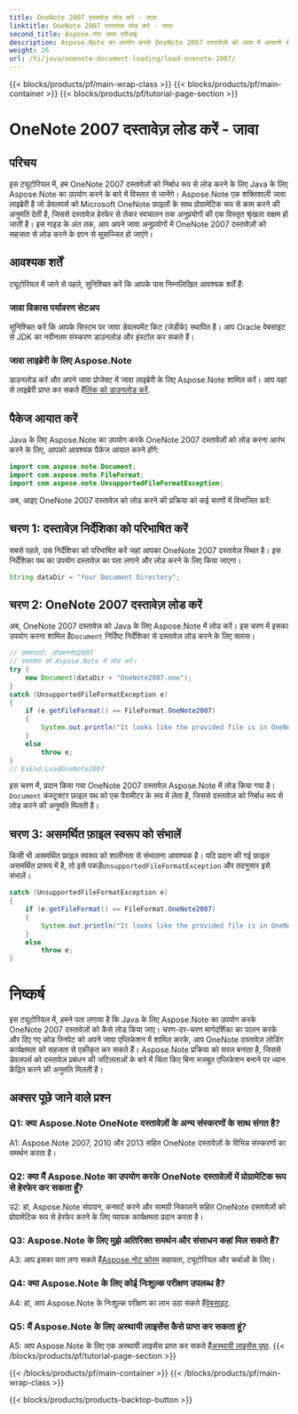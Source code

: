 ```yaml
---
title: OneNote 2007 दस्तावेज़ लोड करें - जावा
linktitle: OneNote 2007 दस्तावेज़ लोड करें - जावा
second_title: Aspose.नोट जावा एपीआई
description: Aspose.Note का उपयोग करके OneNote 2007 दस्तावेज़ों को जावा में आसानी से लोड करना सीखें। Aspose.Note की मजबूत कार्यक्षमता के साथ अपनी जावा एप्लिकेशन क्षमताओं को बढ़ाएं।
weight: 26
url: /hi/java/onenote-document-loading/load-onenote-2007/
---
```


{{< blocks/products/pf/main-wrap-class >}}
{{< blocks/products/pf/main-container >}}
{{< blocks/products/pf/tutorial-page-section >}}

# OneNote 2007 दस्तावेज़ लोड करें - जावा

## परिचय

इस ट्यूटोरियल में, हम OneNote 2007 दस्तावेज़ों को निर्बाध रूप से लोड करने के लिए Java के लिए Aspose.Note का उपयोग करने के बारे में विस्तार से जानेंगे। Aspose.Note एक शक्तिशाली जावा लाइब्रेरी है जो डेवलपर्स को Microsoft OneNote फ़ाइलों के साथ प्रोग्रामेटिक रूप से काम करने की अनुमति देती है, जिससे दस्तावेज़ हेरफेर से लेकर स्वचालन तक अनुप्रयोगों की एक विस्तृत श्रृंखला सक्षम हो जाती है। इस गाइड के अंत तक, आप अपने जावा अनुप्रयोगों में OneNote 2007 दस्तावेज़ों को सहजता से लोड करने के ज्ञान से सुसज्जित हो जाएंगे।

## आवश्यक शर्तें

ट्यूटोरियल में जाने से पहले, सुनिश्चित करें कि आपके पास निम्नलिखित आवश्यक शर्तें हैं:

### जावा विकास पर्यावरण सेटअप

सुनिश्चित करें कि आपके सिस्टम पर जावा डेवलपमेंट किट (जेडीके) स्थापित है। आप Oracle वेबसाइट से JDK का नवीनतम संस्करण डाउनलोड और इंस्टॉल कर सकते हैं।

### जावा लाइब्रेरी के लिए Aspose.Note

 डाउनलोड करें और अपने जावा प्रोजेक्ट में जावा लाइब्रेरी के लिए Aspose.Note शामिल करें। आप यहां से लाइब्रेरी प्राप्त कर सकते हैं[लिंक को डाउनलोड करें](https://releases.aspose.com/note/java/).

## पैकेज आयात करें

Java के लिए Aspose.Note का उपयोग करके OneNote 2007 दस्तावेज़ों को लोड करना आरंभ करने के लिए, आपको आवश्यक पैकेज आयात करने होंगे:

```java
import com.aspose.note.Document;
import com.aspose.note.FileFormat;
import com.aspose.note.UnsupportedFileFormatException;
```

अब, आइए OneNote 2007 दस्तावेज़ को लोड करने की प्रक्रिया को कई चरणों में विभाजित करें:

## चरण 1: दस्तावेज़ निर्देशिका को परिभाषित करें

सबसे पहले, उस निर्देशिका को परिभाषित करें जहां आपका OneNote 2007 दस्तावेज़ स्थित है। इस निर्देशिका पथ का उपयोग दस्तावेज़ का पता लगाने और लोड करने के लिए किया जाएगा।

```java
String dataDir = "Your Document Directory";
```

## चरण 2: OneNote 2007 दस्तावेज़ लोड करें

 अब, OneNote 2007 दस्तावेज़ को Java के लिए Aspose.Note में लोड करें। इस चरण में इसका उपयोग करना शामिल है`Document` निर्दिष्ट निर्देशिका से दस्तावेज़ लोड करने के लिए क्लास।

```java
// एक्सस्टार्ट: लोडवननोट2007
// दस्तावेज़ को Aspose.Note में लोड करें।
try {
    new Document(dataDir + "OneNote2007.one");
}
catch (UnsupportedFileFormatException e)
{
    if (e.getFileFormat() == FileFormat.OneNote2007)
    {
        System.out.println("It looks like the provided file is in OneNote 2007 format that is not supported.");
    }
    else
        throw e;
}
// ExEnd:LoadOneNote2007
```

इस चरण में, प्रदान किया गया OneNote 2007 दस्तावेज़ Aspose.Note में लोड किया गया है।`Document` कंस्ट्रक्टर फ़ाइल पथ को एक पैरामीटर के रूप में लेता है, जिससे दस्तावेज़ को निर्बाध रूप से लोड करने की अनुमति मिलती है।

## चरण 3: असमर्थित फ़ाइल स्वरूप को संभालें

 किसी भी असमर्थित फ़ाइल स्वरूप को शालीनता से संभालना आवश्यक है। यदि प्रदान की गई फ़ाइल असमर्थित प्रारूप में है, तो इसे पकड़ें`UnsupportedFileFormatException` और तदनुसार इसे संभालें।

```java
catch (UnsupportedFileFormatException e)
{
    if (e.getFileFormat() == FileFormat.OneNote2007)
    {
        System.out.println("It looks like the provided file is in OneNote 2007 format that is not supported.");
    }
    else
        throw e;
}
```

# निष्कर्ष

इस ट्यूटोरियल में, हमने पता लगाया है कि Java के लिए Aspose.Note का उपयोग करके OneNote 2007 दस्तावेज़ों को कैसे लोड किया जाए। चरण-दर-चरण मार्गदर्शिका का पालन करके और दिए गए कोड स्निपेट को अपने जावा एप्लिकेशन में शामिल करके, आप OneNote दस्तावेज़ लोडिंग कार्यक्षमता को सहजता से एकीकृत कर सकते हैं। Aspose.Note प्रक्रिया को सरल बनाता है, जिससे डेवलपर्स को दस्तावेज़ प्रबंधन की जटिलताओं के बारे में चिंता किए बिना मजबूत एप्लिकेशन बनाने पर ध्यान केंद्रित करने की अनुमति मिलती है।

## अक्सर पूछे जाने वाले प्रश्न

### Q1: क्या Aspose.Note OneNote दस्तावेज़ों के अन्य संस्करणों के साथ संगत है?

A1: Aspose.Note 2007, 2010 और 2013 सहित OneNote दस्तावेज़ों के विभिन्न संस्करणों का समर्थन करता है।

### Q2: क्या मैं Aspose.Note का उपयोग करके OneNote दस्तावेज़ों में प्रोग्रामेटिक रूप से हेरफेर कर सकता हूँ?

उ2: हां, Aspose.Note संपादन, कनवर्ट करने और सामग्री निकालने सहित OneNote दस्तावेज़ों को प्रोग्रामेटिक रूप से हेरफेर करने के लिए व्यापक कार्यक्षमता प्रदान करता है।

### Q3: Aspose.Note के लिए मुझे अतिरिक्त समर्थन और संसाधन कहां मिल सकते हैं?

 A3: आप इसका पता लगा सकते हैं[Aspose.नोट फोरम](https://forum.aspose.com/c/note/28) सहायता, ट्यूटोरियल और चर्चाओं के लिए।

### Q4: क्या Aspose.Note के लिए कोई निःशुल्क परीक्षण उपलब्ध है?

 A4: हां, आप Aspose.Note के निःशुल्क परीक्षण का लाभ उठा सकते हैं[वेबसाइट](https://releases.aspose.com/).

### Q5: मैं Aspose.Note के लिए अस्थायी लाइसेंस कैसे प्राप्त कर सकता हूं?

 A5: आप Aspose.Note के लिए एक अस्थायी लाइसेंस प्राप्त कर सकते हैं[अस्थायी लाइसेंस पृष्ठ](https://purchase.aspose.com/temporary-license/).
{{< /blocks/products/pf/tutorial-page-section >}}

{{< /blocks/products/pf/main-container >}}
{{< /blocks/products/pf/main-wrap-class >}}

{{< blocks/products/products-backtop-button >}}

